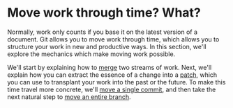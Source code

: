 # Move work through time? What?

Normally, work only counts if you base it on the latest version of a document.  Git allows you to move work through time, which allows you to structure your work in new and productive ways.  In this section, we'll explore the mechanics which make moving work possible.

We'll start by explaining how to [merge](merge/) two streams of work.  Next, we'll explain how you can extract the essence of a change into a [patch](patch/), which you can use to transplant your work into the past or the future.  To make this time travel more concrete, we'll [move a single commit](cherry-pick-and-rebase/), and then take the next natural step to [move an entire branch](cherry-pick-and-rebase/).
